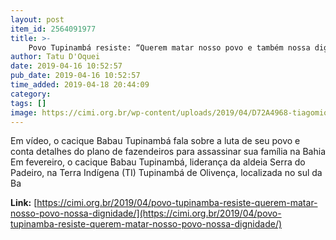 ```yaml
---
layout: post
item_id: 2564091977
title: >-
    Povo Tupinambá resiste: “Querem matar nosso povo e também nossa dignidade”
author: Tatu D'Oquei
date: 2019-04-16 10:52:57
pub_date: 2019-04-16 10:52:57
time_added: 2019-04-18 20:44:09
category: 
tags: []
image: https://cimi.org.br/wp-content/uploads/2019/04/D72A4968-tiagomiotto-cimi.jpg
---
```


Em vídeo, o cacique Babau Tupinambá fala sobre a luta de seu povo e conta detalhes do plano de fazendeiros para assassinar sua família na Bahia Em fevereiro, o cacique Babau Tupinambá, liderança da aldeia Serra do Padeiro, na Terra Indígena (TI) Tupinambá de Olivença, localizada no sul da Ba

**Link:** [https://cimi.org.br/2019/04/povo-tupinamba-resiste-querem-matar-nosso-povo-nossa-dignidade/](https://cimi.org.br/2019/04/povo-tupinamba-resiste-querem-matar-nosso-povo-nossa-dignidade/)

